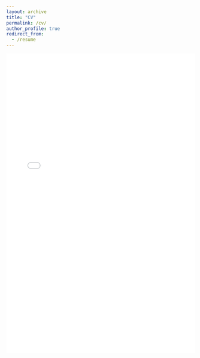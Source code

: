 ```yaml
---
layout: archive
title: "CV"
permalink: /cv/
author_profile: true
redirect_from:
  - /resume
---
```


<iframe src="/files/cv0125.pdf#toolbar=0" width="100%" height="800px" style="border: none;"></iframe>
